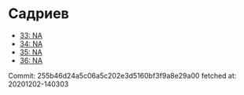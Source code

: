 # Садриев
- [33: NA](33.md)
- [34: NA](34.md)
- [35: NA](35.md)
- [36: NA](36.md)

Commit: 255b46d24a5c06a5c202e3d5160bf3f9a8e29a00
 fetched at: 20201202-140303
